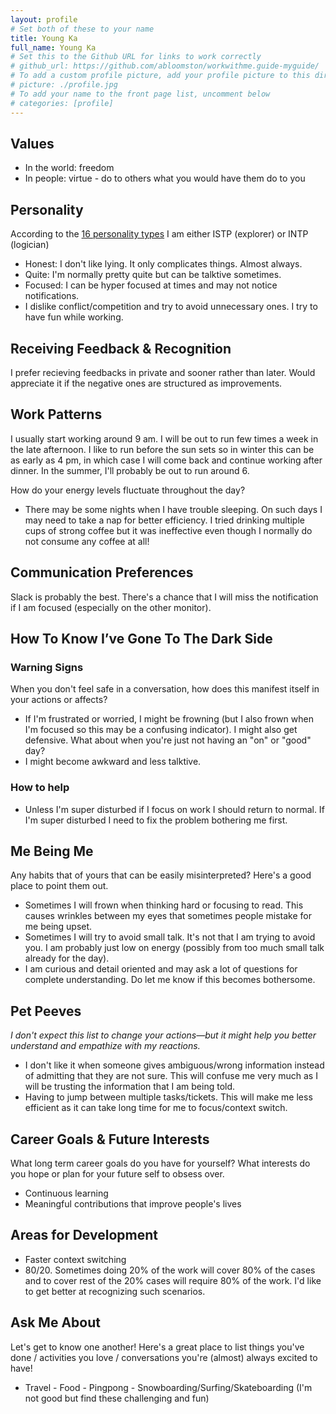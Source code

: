 ```yaml
---
layout: profile
# Set both of these to your name
title: Young Ka
full_name: Young Ka
# Set this to the Github URL for links to work correctly
# github_url: https://github.com/abloomston/workwithme.guide-myguide/
# To add a custom profile picture, add your profile picture to this directory, update, and uncomment the relative link below.
# picture: ./profile.jpg
# To add your name to the front page list, uncomment below
# categories: [profile]
---
```


## Values

- In the world: freedom
- In people: virtue - do to others what you would have them do to you

## Personality

According to the [16 personality types](https://www.16personalities.com/personality-types) I am either ISTP (explorer) or INTP (logician)
- Honest: I don't like lying. It only complicates things. Almost always.
- Quite: I'm normally pretty quite but can be talktive sometimes.
- Focused: I can be hyper focused at times and may not notice notifications.
- I dislike conflict/competition and try to avoid unnecessary ones. I try to have fun while working.

## Receiving Feedback & Recognition

I prefer recieving feedbacks in private and sooner rather than later. Would appreciate it if the negative ones are structured as improvements. 

## Work Patterns

I usually start working around 9 am. I will be out to run few times a week in the late afternoon. I like to run before the sun sets so in winter this can be as early as 4 pm, in which case I will come back and continue working after dinner. In the summer, I'll probably be out to run around 6.

How do your energy levels fluctuate throughout the day?
- There may be some nights when I have trouble sleeping. On such days I may need to take a nap for better efficiency. I tried drinking multiple cups of strong coffee but it was ineffective even though I normally do not consume any coffee at all!

## Communication Preferences

Slack is probably the best. There's a chance that I will miss the notification if I am focused (especially on the other monitor).


## How To Know I’ve Gone To The Dark Side

### Warning Signs

When you don't feel safe in a conversation, how does this manifest itself in your actions or affects?
- If I'm frustrated or worried, I might be frowning (but I also frown when I'm focused so this may be a confusing indicator). I might also get defensive.
What about when you're just not having an "on" or "good" day?
- I might become awkward and less talktive.

### How to help

- Unless I'm super disturbed if I focus on work I should return to normal. If I'm super disturbed I need to fix the problem bothering me first.

## Me Being Me

Any habits that of yours that can be easily misinterpreted? Here's a good place to point them out.

- Sometimes I will frown when thinking hard or focusing to read. This causes wrinkles between my eyes that sometimes people mistake for me being upset. 
- Sometimes I will try to avoid small talk. It's not that I am trying to avoid you. I am probably just low on energy (possibly from too much small talk already for the day).
- I am curious and detail oriented and may ask a lot of questions for complete understanding. Do let me know if this becomes bothersome.

## Pet Peeves

_I don't expect this list to change your actions—but it might help you better understand and empathize with my
reactions._

- I don't like it when someone gives ambiguous/wrong information instead of admitting that they are not sure. This will confuse me very much as I will be trusting the information that I am being told.
- Having to jump between multiple tasks/tickets. This will make me less efficient as it can take long time for me to focus/context switch.

## Career Goals & Future Interests

What long term career goals do you have for yourself? What interests do you hope or plan for your
future self to obsess over.
- Continuous learning
- Meaningful contributions that improve people's lives

## Areas for Development

- Faster context switching
- 80/20. Sometimes doing 20% of the work will cover 80% of the cases and to cover rest of the 20% cases will require 80% of the work. I'd like to get better at recognizing such scenarios.

## Ask Me About

Let's get to know one another! Here's a great place to list things you've done / activities you love
/ conversations you're (almost) always excited to have!
- Travel
- Food
- Pingpong
- Snowboarding/Surfing/Skateboarding (I'm not good but find these challenging and fun)
